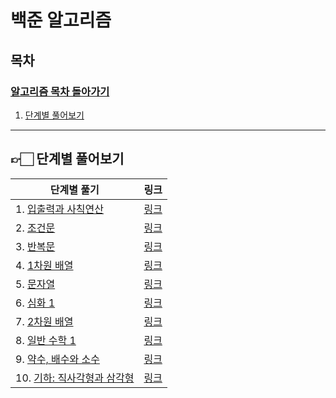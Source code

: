 # 백준 알고리즘

## 목차
### [알고리즘 목차 돌아가기](../../README.md)
1. [단계별 풀어보기](#-단계별-풀어보기)
---
## 👉🏻 단계별 풀어보기

| 단계별 풀기                                  | 링크                                                              |
|-----------------------------------------|-----------------------------------------------------------------|
| 1. [입출력과 사칙연산]()                        | <a href="https://www.acmicpc.net/step/1" target="_blank">링크</a> |
| 2. [조건문]()                              | [링크](https://www.acmicpc.net/step/4)                            |
| 3. [반복문]()                              | [링크](https://www.acmicpc.net/step/3)                            |
| 4. [1차원 배열]()                           | [링크](https://www.acmicpc.net/step/6)                            |
| 5. [문자열](Stage5/README.md)              | [링크](https://www.acmicpc.net/step/7)                            |
| 6. [심화 1](Stage6/README.md)             | [링크](https://www.acmicpc.net/step/52)                           |
| 7. [2차원 배열](Stage7/README.md)           | [링크](https://www.acmicpc.net/step/2)                            |
| 8. [일반 수학 1](Stage8/README.md)          | [링크](https://www.acmicpc.net/step/8)                            |
| 9. [약수, 배수와 소수](Stage9/README.md)       | [링크](https://www.acmicpc.net/step/10)                           |
| 10. [기하: 직사각형과 삼각형](Stage10/README.md)| [링크](https://www.acmicpc.net/step/50)                           |
